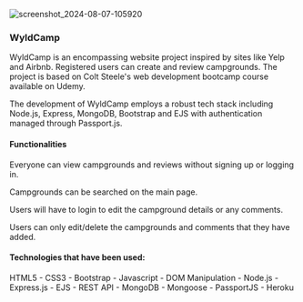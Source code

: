 ![screenshot_2024-08-07-105920](https://github.com/user-attachments/assets/4689de71-ca62-44c6-950f-f09f6e427a26)

### WyldCamp

WyldCamp is an encompassing website project inspired by sites like Yelp and Airbnb. Registered users can create and review campgrounds. The project is based on Colt Steele's web development bootcamp course available on Udemy.

The development of WyldCamp employs a robust tech stack including Node.js, Express, MongoDB, Bootstrap and EJS with authentication managed through Passport.js.

#### Functionalities

Everyone can view campgrounds and reviews without signing up or logging in.

Campgrounds can be searched on the main page.

Users will have to login to edit the campground details or any comments.

Users can only edit/delete the campgrounds and comments that they have added.

#### Technologies that have been used:

HTML5 - CSS3 - Bootstrap - Javascript - DOM Manipulation - Node.js - Express.js - EJS - REST API -
MongoDB - Mongoose - PassportJS - Heroku

